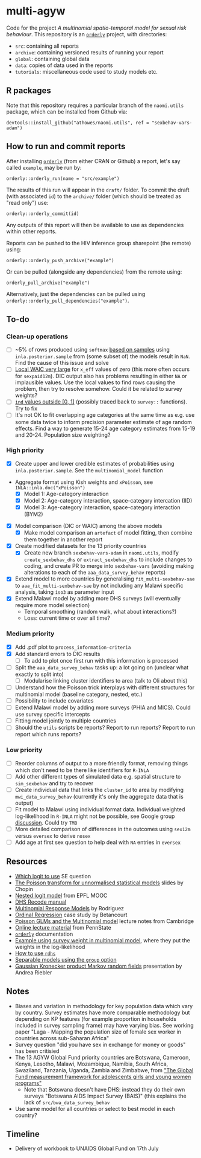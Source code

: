 # multi-agyw

Code for the project *A multinomial spatio-temporal model for sexual risk behaviour*.
This repository is an [`orderly`](https://github.com/vimc/orderly) project, with directories: 

* `src`: containing all reports
* `archive`: containing versioned results of running your report
* `global`: containing global data
* `data`: copies of data used in the reports
* `tutorials`: miscellaneous code used to study models etc.

## R packages

Note that this repository requires a particular branch of the `naomi.utils` package, which can be installed from Github via:

`devtools::install_github("athowes/naomi.utils", ref = "sexbehav-vars-adam")`

## How to run and commit reports

After installing [`orderly`](https://github.com/vimc/orderly) (from either CRAN or Github) a report, let's say called `example`, may be run by:

`orderly::orderly_run(name = "src/example")`

The results of this run will appear in the `draft/` folder.
To commit the draft (with associated `id`) to the `archive/` folder (which should be treated as "read only") use:

`orderly::orderly_commit(id)`

Any outputs of this report will then be available to use as dependencies within other reports.

Reports can be pushed to the HIV inference group sharepoint (the remote) using:

`orderly::orderly_push_archive("example")`

Or can be pulled (alongside any dependencies) from the remote using:

`orderly_pull_archive("example")`

Alternatively, just the dependencies can be pulled using `orderly::orderly_pull_dependencies("example")`.

## To-do

### Clean-up operations

- [ ] ~5% of rows produced using `softmax` [based on samples](https://github.com/athowes/multi-agyw/blob/1581d6f6bb27fdcaf725cd0956c84b44859019c4/src/aaa_fit_multi-sexbehav-sae/functions.R#L55) using `inla.posterior.sample` from (some subset of) the models result in `NaN`. Find the cause of this issue and solve
- [ ] [Local WAIC very large](https://github.com/athowes/multi-agyw/blob/1581d6f6bb27fdcaf725cd0956c84b44859019c4/src/aaa_fit_multi-sexbehav-sae/script.R#L205) for `x_eff` values of zero (this more often occurs for `sexpaid12m`). DIC output also has problems resulting in either `NA` or implausible values. Use the local values to find rows causing the problem, then try to resolve somehow. Could it be related to survey weights?
- [ ] [`ind` values outside [0, 1]](https://github.com/athowes/multi-agyw/blob/1581d6f6bb27fdcaf725cd0956c84b44859019c4/src/aaa_fit_multi-sexbehav-sae/script.R#L102) (possibly traced back to `survey::` functions). Try to fix
- [ ] It's not OK to fit overlapping age categories at the same time as e.g. use some data twice to inform precision parameter estimate of age random effects. Find a way to generate 15-24 age category estimates from 15-19 and 20-24. Population size weighting?

### High priority

- [x] Create upper and lower credible estimates of probabilities using `inla.posterior.sample`. See the `multinomial_model` function
- Aggregate format using Kish weights and `xPoisson`, see `INLA::inla.doc("xPoisson")`
  - [x] Model 1: Age-category interaction
  - [x] Model 2: Age-category interaction, space-category intercation (IID)
  - [x] Model 3: Age-category interaction, space-category interaction (BYM2)
- [x] Model comparison (DIC or WAIC) among the above models
  - [x] Make model comparison an `artefact` of model fitting, then combine them together in another report
- [x] Create modified datasets for the 13 priority countries
  - [x] Create new branch `sexbehav-vars-adam` in `naomi.utils`, modify `create_sexbehav_dhs` or `extract_sexbehav_dhs` to include changes to coding, and create PR to merge into `sexbehav-vars` (avoiding making alterations to each of the `aaa_data_survey_behav` reports)
- [x] Extend model to more countries by generalising `fit_multi-sexbehav-sae` to `aaa_fit_multi-sexbehav-sae` by not including any Malawi specific analysis, taking `iso3` as parameter input
- [x] Extend Malawi model by adding more DHS surveys (will eventually require more model selection)
  - Temporal smoothing (random walk, what about interactions?)
  - Loss: current time or over all time?

### Medium priority

- [x] Add .pdf plot to `process_information-criteria`
- [x] Add standard errors to DIC results
  - [ ] To add to plot once first run with this information is processed
- [ ] Split the `aaa_data_survey_behav` tasks up: a lot going on (unclear what exactly to split into)
  - [ ] Modularise linking cluster identifiers to area (talk to Oli about this)
- [ ] Understand how the Poisson trick interplays with different structures for multinomial model (baseline category, nested, etc.)
- [ ] Possibility to include covariates
- [ ] Extend Malawi model by adding more surveys (PHIA and MICS). Could use survey specific intercepts
- [ ] Fitting model jointly to multiple countries
- [ ] Should the `utils` scripts be reports? Report to run reports? Report to run report which runs reports?

### Low priority

- [ ] Reorder columns of output to a more friendly format, removing things which don't need to be there like identifiers for `R-INLA`
- [ ] Add other different types of simulated data e.g. spatial structure to `sim_sexbehav` and try to recover
- [ ] Create individual data that links the `cluster_id` to area by modifying `mwi_data_survey_behav` (currently it's only the aggregate data that is output)
- [ ] Fit model to Malawi using individual format data. Individual weighted log-likelihood in `R-INLA` might not be possible, see Google group [discussion](https://groups.google.com/g/r-inla-discussion-group/c/Q-STkrFXR0g/m/6PWxRV4tBQ). Could try `TMB`
- [ ] More detailed comparison of differences in the outcomes using `sex12m` versus `eversex` to derive `nosex`
- [ ] Add age at first sex question to help deal with `NA` entries in `eversex`

## Resources

* [Which logit to use](https://stats.stackexchange.com/questions/307249/guidance-on-when-to-use-cumulative-vs-stopping-ratio-vs-continuation-ratio-vs) SE question
* [The Poisson transform for unnormalised statistical models](https://warwick.ac.uk/fac/sci/statistics/crism/workshops/estimatingconstants/chopin.pdf) slides by Chopin
* [Nested logit model](https://www.youtube.com/watch?v=5MuJ95nHISM) from EPFL MOOC
* [DHS Recode manual](https://dhsprogram.com/publications/publication-dhsg4-dhs-questionnaires-and-manuals.cfm)
* [Multinomial Response Models](https://data.princeton.edu/wws509/notes/c6.pdf) by Rodriguez
* [Ordinal Regression](https://betanalpha.github.io/assets/case_studies/ordinal_regression.html) case study by Betancourt
* [Poisson GLMs and the Multinomial model](http://www.statslab.cam.ac.uk/~qz280/teaching/modelling-2020/L14.pdf) lecture notes from Cambridge
* [Online lecture material](https://online.stat.psu.edu/stat504/lesson/8/8.4) from PennState
* [`orderly`](https://www.vaccineimpact.org/orderly/index.html) documentation
* [Example using survey weight in multinomial model](https://core.ac.uk/download/pdf/95690175.pdf), where they put the weights in the log-likelihood
* [How to use `rdhs`](https://cran.r-project.org/web/packages/rdhs/vignettes/introduction.html)
* [Separable models using the `group` option](https://becarioprecario.bitbucket.io/inla-gitbook/ch-temporal.html#separable-models-with-the-group-option)
* [Gaussian Kronecker product Markov random fields](https://raw.githubusercontent.com/hrue/r-inla/devel/internal-doc/group/group-models.pdf) presentation by Andrea Riebler

## Notes

* Biases and variation in methodology for key population data which vary by country. Survey estimates have more comparable methodology but depending on KP features (for example proportion in households included in survey sampling frame) may have varying bias. See working paper "Laga - Mapping the population size of female sex worker in countries across sub-Saharan Africa"
* Survey question "did you have sex in exchange for money or goods" has been critisied 
* The 13 AGYW Global Fund priority countries are Botswana, Cameroon, Kenya, Lesotho, Malawi, Mozambique, Namibia, South Africa, Swaziland, Tanzania, Uganda, Zambia and Zimbabwe, from ["The Global Fund measurement framework for adolescents girls and young women programs"](https://www.theglobalfund.org/media/8076/me_adolescentsgirlsandyoungwomenprograms_frameworkmeasurement_en.pdf)
  * Note that Botswana doesn't have DHS: instead they do their own surveys "Botswana AIDS Impact Survey (BAIS)" (this explains the lack of `src/bwa_data_survey_behav`
* Use same model for all countries or select to best model in each country?

## Timeline

* Delivery of workbook to UNAIDS Global Fund on 17th July
